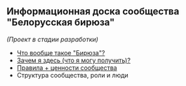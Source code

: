 ## Информационная доска сообщества "Белорусская бирюза"
*(Проект в стадии разработки)*

- [Что вообще такое "Бирюза"?](what-is-teal.md)
- [Зачем я здесь (что я могу получить)?](why-i-am-here.md)
- [Правила + ценности сообщества](rules-and-values.md)
- Структура сообщества, роли и люди
